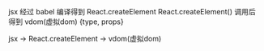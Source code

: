 
jsx 经过 babel 编译得到  React.createElement
React.createElement() 调用后 得到 vdom(虚拟dom) {type, props}

jsx -> React.createElement -> vdom(虚拟dom)

